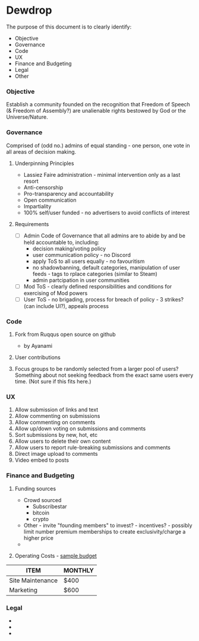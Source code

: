 # Dewdrop

The purpose of this document is to clearly identify:

* Objective
* Governance
* Code
* UX
* Finance and Budgeting
* Legal
* Other

### Objective

Establish a community founded on the recognition that Freedom of Speech (& Freedom of Assembly?) are unalienable rights bestowed by God or the Universe/Nature.


### Governance

Comprised of (odd no.) admins of equal standing - one person, one vote in all areas of decision making.

1. Underpinning Principles
   * Lassiez Faire administration - minimal intervention only as a last resort
   * Anti-censorship
   * Pro-transparency and accountability
   * Open communication
   * Impartiality
   * 100% self/user funded - no advertisers to avoid conflicts of interest

2. Requirements
   - [ ] Admin Code of Governance that all admins are to abide by and be held accountable to, including:
     * decision making/voting policy
     * user communication policy - no Discord
     * apply ToS to all users equally - no favouritism
     * no shadowbanning, default categories, manipulation of user feeds - tags to rplace categories (similar to Steam)
     * admin partcipation in user communities
   - [ ] Mod ToS - clearly defined responsibilities and conditions for exercising of Mod powers
   - [ ] User ToS - no brigading, process for breach of policy - 3 strikes? (can include UI?), appeals process
   
### Code

1. Fork from Ruqqus open source on github
     * by Ayanami

2. User contributions

3. Focus groups to be randomly selected from a larger pool of users? Something about not seeking feedback from the exact same users every time. (Not sure if this fits here.)

### UX
1. Allow submission of links and text
2. Allow commenting on submissions
3. Allow commenting on comments
4. Allow up/down voting on submissions and comments
5. Sort submissions by new, hot, etc
6. Allow users to delete their own content
7. Allow users to report rule-breaking submissions and comments
8. Direct image upload to comments
9. Video embed to posts

### Finance and Budgeting

1. Funding sources
   * Crowd sourced
     * Subscribestar
     * bitcoin
     * crypto
   * Other - invite "founding members" to invest? - incentives? - possibly limit number premium memberships to create exclusivity/charge a higher price
   * 
   
2. Operating Costs - [sample budget](https://github.com/ruqqus/ruqqus/blob/master/docs/contribute/design.md)

| ITEM     |    MONTHLY    |
| ------------- | ------------- |
| Site Maintenance  |  $400  |
| Marketing  | $600  |


### Legal

* 
*
* 



